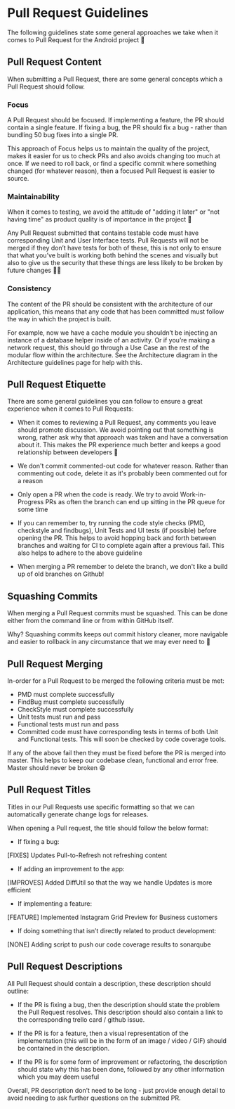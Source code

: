 # Pull Request Guidelines

The following guidelines state some general approaches we take when it comes to Pull Request for the Android project 🙂

## Pull Request Content

When submitting a Pull Request, there are some general concepts which a Pull Request should follow.

### Focus

A Pull Request should be focused. If implementing a feature, the PR should contain a single feature. If fixing a bug, the PR should fix a bug - rather than bundling 50 bug fixes into a single PR.

This approach of Focus helps us to maintain the quality of the project, makes it easier for us to check PRs and also avoids changing too much at once. If we need to roll back, or find a specific commit where something changed (for whatever reason), then a focused Pull Request is easier to source. 

### Maintainability

When it comes to testing, we avoid the attitude of "adding it later" or "not having time" as product quality is of importance in the project 🙂

Any Pull Request submitted that contains testable code must have corresponding Unit and User Interface tests. Pull Requests will not be merged if they don’t have tests for both of these, this is not only to ensure that what you’ve built is working both behind the scenes and visually but also to give us the security that these things are less likely to be broken by future changes 🤜🤛 

### Consistency

The content of the PR should be consistent with the architecture of our application, this means that any code that has been committed must follow the way in which the project is built.

For example, now we have a cache module you shouldn’t be injecting an instance of a database helper inside of an activity. Or if you’re making a network request, this should go through a Use Case an the rest of the modular flow within the architecture. See the Architecture diagram in the Architecture guidelines page for help with this.

## Pull Request Etiquette

There are some general guidelines you can follow to ensure a great experience when it comes to Pull Requests:

- When it comes to reviewing a Pull Request, any comments you leave should promote discussion. We avoid pointing out that something is wrong, rather ask why that approach was taken and have a conversation about it. This makes the PR experience much better and keeps a good relationship between developers 🙂

- We don't commit commented-out code for whatever reason. Rather than commenting out code, delete it as it's probably been commented out for a reason

- Only open a PR when the code is ready. We try to avoid Work-in-Progress PRs as often the branch can end up sitting in the PR queue for some time

- If you can remember to, try running the code style checks (PMD, checkstyle and findbugs), Unit Tests and UI tests (if possible) before opening the PR. This helps to avoid hopping back and forth between branches and waiting for CI to complete again after a previous fail. This also helps to adhere to the above guideline

- When merging a PR remember to delete the branch, we don't like a build up of old branches on Github!

## Squashing Commits

When merging a Pull Request commits must be squashed. This can be done either from the command line or from within GitHub itself. 

Why? Squashing commits keeps out commit history cleaner, more navigable and easier to rollback in any circumstance that we may ever need to 🙂

## Pull Request Merging

In-order for a Pull Request to be merged the following criteria must be met:

- PMD must complete successfully
- FindBug must complete successfully
- CheckStyle must complete successfully
- Unit tests must run and pass
- Functional tests must run and pass
- Committed code must have corresponding tests in terms of both Unit and Functional tests. This will soon be checked by code coverage tools.

If any of the above fail then they must be fixed before the PR is merged into master. This helps to keep our codebase clean, functional and error free. Master should never be broken 😄

## Pull Request Titles

Titles in our Pull Requests use specific formatting so that we can automatically generate change logs for releases. 

When opening a Pull request, the title should follow the below format:

- If fixing a bug:

[FIXES] Updates Pull-to-Refresh not refreshing content


- If adding an improvement to the app:

[IMPROVES] Added DiffUtil so that the way we handle Updates is more efficient


- If implementing a feature:

[FEATURE] Implemented Instagram Grid Preview for Business customers


- If doing something that isn’t directly related to product development:

[NONE] Adding script to push our code coverage results to sonarqube 

## Pull Request Descriptions


All Pull Request should contain a description, these description should outline:


- If the PR is fixing a bug, then the description should state the problem the Pull Request resolves. This description should also contain a link to the corresponding trello card / github issue.


- If the PR is for a feature, then a visual representation of the implementation (this will be in the form of an image / video / GIF) should be contained in the description.


- If the PR is for some form of improvement or refactoring, the description should state why this has been done, followed by any other information which you may deem useful

Overall, PR description don’t need to be long - just provide enough detail to avoid needing to ask further questions on the submitted PR.


